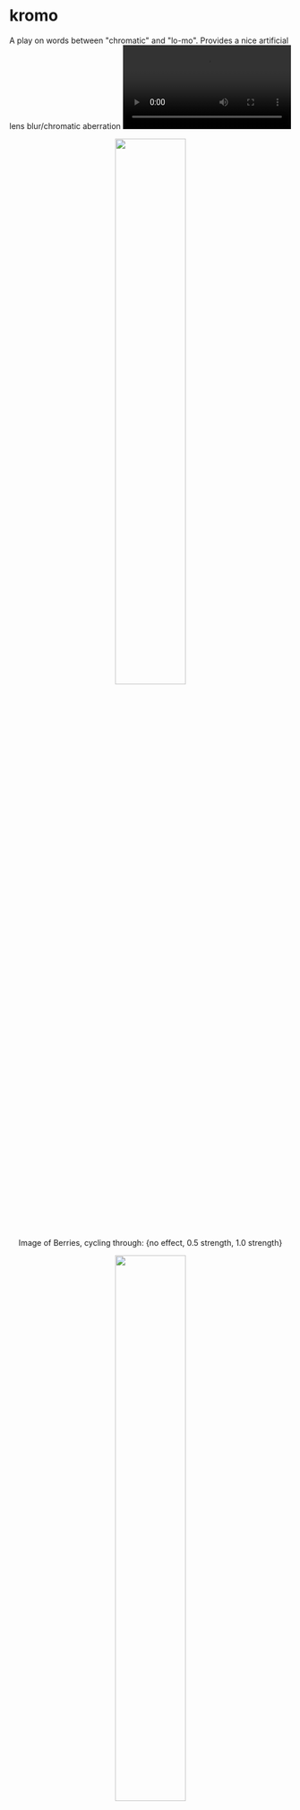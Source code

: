 # kromo
A play on words between "chromatic" and "lo-mo". Provides a nice artificial lens blur/chromatic aberration
<video controls>
  <source src="https://github.com/yoonsikp/chromate/blob/master/output.mp4?raw=true>" type="video/mp4"></video>

<p align="center">
  <img src=https://github.com/yoonsikp/chromate/blob/master/output.gif?raw=true width=50%>
 </p>
 <p align="center">
  Image of Berries, cycling through: {no effect, 0.5 strength, 1.0 strength}
</p>
<p align="center">
  <img src=https://github.com/yoonsikp/chromate/blob/master/chosen8_chromatic.jpg?raw=true width=50%>
  </p>
  <p align="center">
  Image of Flowers, 0.5 strength
</p>


## Usage
```
$ python3 chromatic_ab.py chosen8.jpg

Original Image details: JPEG (1962, 2615) RGB
Dimensions must be odd, automatically cropping...
New dimensions: (1961, 2615)
Completed in: 67.25719666481018s
```

